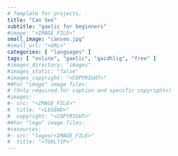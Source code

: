 ```yaml
---
# Template for projects.
title: "Can Seo"
subtitle: "gaelic for beginners"
#image: "<IMAGE_FILE>"
small_image: "canseo.jpg"
#small_url: "<URL>"
categories: [ "languages" ]
tags: [ "online", "gaelic", "gaidhlig", "free" ]
#images_directory; "images"
#images_static: "false"
#images_copyright: "<COPYRIGHT>"
##For "image" image files:
# (Only required for caption and specific copyrights)
#images:
#- src: "<IMAGE_FILE>"
#  title: "<LEGEND>"
#  copyright: "<COPYRIGHT>"
##For "logo" image files:
#resources:
#- src: "logos/<IMAGE_FILE>"
#  title: "<TOOLTIP>"
---
```



